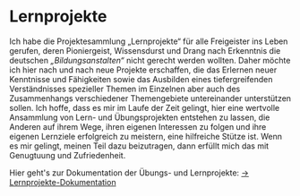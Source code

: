 # Lernprojekte

Ich habe die Projektesammlung „Lernprojekte“ für alle Freigeister ins Leben gerufen, deren Pioniergeist, Wissensdurst und Drang nach Erkenntnis die deutschen _„Bildungsanstalten“_ nicht gerecht werden wollten. Daher möchte ich hier nach und nach neue Projekte erschaffen, die das Erlernen neuer Kenntnisse und Fähigkeiten sowie das Ausbilden eines tiefergreifenden Verständnisses spezieller Themen im Einzelnen aber auch des Zusammenhangs verschiedener Themengebiete untereinander unterstützen sollen. Ich hoffe, dass es mir im Laufe der Zeit gelingt, hier eine wertvolle Ansammlung von Lern- und Übungsprojekten entstehen zu lassen, die Anderen auf ihrem Wege, ihren eigenen Interessen zu folgen und ihre eigenen Lernziele erfolgreich zu meistern, eine hilfreiche Stütze ist. Wenn es mir gelingt, meinen Teil dazu beizutragen, dann erfüllt mich das mit Genugtuung und Zufriedenheit.

Hier geht's zur Dokumentation der Übungs- und Lernprojekte: [→ Lernprojekte-Dokumentation](https://lernprojekte.github.io/)

<!--
**lernprojekte/lernprojekte** is a ✨ _special_ ✨ repository because its `README.md` (this file) appears on your GitHub profile.

Here are some ideas to get you started:

- 👋
- 🔭 I’m currently working on ...
- 🌱 I’m currently learning ...
- 👯 I’m looking to collaborate on ...
- 🤔 I’m looking for help with ...
- 💬 Ask me about ...
- 📫 How to reach me: ...
- 😄 Pronouns: ...
- ⚡ Fun fact: ...

-->
